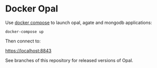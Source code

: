 Docker Opal
===========

Use [docker compose](https://docs.docker.com/compose/) to launch opal, agate and mongodb applications:

```
docker-compose up
```

Then connect to:

[https://localhost:8843](https://localhost:8843)

See branches of this repository for released versions of Opal.
